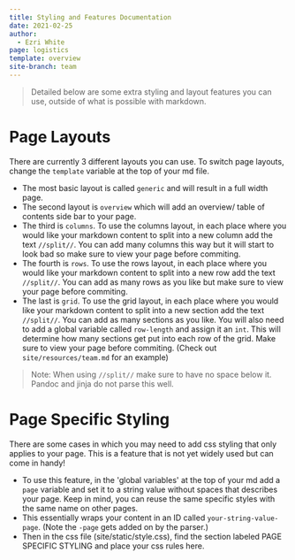 ```yaml
---
title: Styling and Features Documentation
date: 2021-02-25
author:
  - Ezri White
page: logistics
template: overview
site-branch: team
---
```


> Detailed below are some extra styling and layout features you can use, outside of what is possible with markdown.

# Page Layouts

There are currently 3 different layouts you can use. To switch page layouts, change the `template` variable at the top of your md file.

- The most basic layout is called `generic` and will result in a full width page.
- The second layout is `overview` which will add an overview/ table of contents side bar to your page.
- The third is `columns`. To use the columns layout, in each place where you would like your markdown content to split into a new column add the text `//split//`. You can add many columns this way but it will start to look bad so make sure to view your page before commiting.
- The fourth is `rows`. To use the rows layout, in each place where you would like your markdown content to split into a new row add the text `//split//`. You can add as many rows as you like but make sure to view your page before commiting.
- The last is `grid`. To use the grid layout, in each place where you would like your markdown content to split into a new section add the text `//split//`. You can add as many sections as you like. You will also need to add a global variable called `row-length` and assign it an `int`. This will determine how many sections get put into each row of the grid. Make sure to view your page before commiting. (Check out `site/resources/team.md` for an example)

> Note: When using `//split//` make sure to have no space below it. Pandoc and jinja do not parse this well.

# Page Specific Styling

There are some cases in which you may need to add css styling that only applies to your page. This is a feature that is not yet widely used but can come in handy!

- To use this feature, in the 'global variables' at the top of your md add a `page` variable and set it to a string value without spaces that describes your page. Keep in mind, you can reuse the same specific styles with the same name on other pages.
- This essentially wraps your content in an ID called `your-string-value-page`. (Note the `-page` gets added on by the parser.)
- Then in the css file (site/static/style.css), find the section labeled PAGE SPECIFIC STYLING and place your css rules here.
